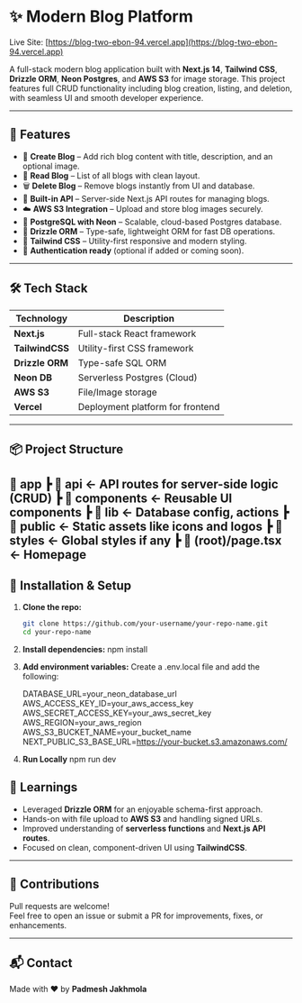 # ✨ Modern Blog Platform

Live Site: [https://blog-two-ebon-94.vercel.app](https://blog-two-ebon-94.vercel.app)

A full-stack modern blog application built with **Next.js 14**, **Tailwind CSS**, **Drizzle ORM**, **Neon Postgres**, and **AWS S3** for image storage. This project features full CRUD functionality including blog creation, listing, and deletion, with seamless UI and smooth developer experience.

---

## 🚀 Features

- 📝 **Create Blog** – Add rich blog content with title, description, and an optional image.
- 📖 **Read Blog** – List of all blogs with clean layout.
- 🗑️ **Delete Blog** – Remove blogs instantly from UI and database.
- 🧰 **Built-in API** – Server-side Next.js API routes for managing blogs.
- ☁️ **AWS S3 Integration** – Upload and store blog images securely.
- 🧩 **PostgreSQL with Neon** – Scalable, cloud-based Postgres database.
- 🔧 **Drizzle ORM** – Type-safe, lightweight ORM for fast DB operations.
- 💅 **Tailwind CSS** – Utility-first responsive and modern styling.
- 🔐 **Authentication ready** (optional if added or coming soon).

---

## 🛠️ Tech Stack

| Technology      | Description                      |
| --------------- | -------------------------------- |
| **Next.js**     | Full-stack React framework       |
| **TailwindCSS** | Utility-first CSS framework      |
| **Drizzle ORM** | Type-safe SQL ORM                |
| **Neon DB**     | Serverless Postgres (Cloud)      |
| **AWS S3**      | File/Image storage               |
| **Vercel**      | Deployment platform for frontend |

---

## 📦 Project Structure

## 📁 app ┣ 📁 api ← API routes for server-side logic (CRUD) ┣ 📁 components ← Reusable UI components ┣ 📁 lib ← Database config, actions ┣ 📁 public ← Static assets like icons and logos ┣ 📁 styles ← Global styles if any ┣ 📄 (root)/page.tsx ← Homepage

## 🔧 Installation & Setup

1. **Clone the repo:**

   ```bash
   git clone https://github.com/your-username/your-repo-name.git
   cd your-repo-name

   ```

2. **Install dependencies:**
   npm install

3. **Add environment variables:**
   Create a .env.local file and add the following:

   DATABASE_URL=your_neon_database_url
   AWS_ACCESS_KEY_ID=your_aws_access_key
   AWS_SECRET_ACCESS_KEY=your_aws_secret_key
   AWS_REGION=your_aws_region
   AWS_S3_BUCKET_NAME=your_bucket_name
   NEXT_PUBLIC_S3_BASE_URL=https://your-bucket.s3.amazonaws.com/

4. **Run Locally**
   npm run dev

## 🧠 Learnings

- Leveraged **Drizzle ORM** for an enjoyable schema-first approach.
- Hands-on with file upload to **AWS S3** and handling signed URLs.
- Improved understanding of **serverless functions** and **Next.js API routes**.
- Focused on clean, component-driven UI using **TailwindCSS**.

---

## 🤝 Contributions

Pull requests are welcome!  
Feel free to open an issue or submit a PR for improvements, fixes, or enhancements.

---

## 📬 Contact

Made with ❤️ by **Padmesh Jakhmola**
